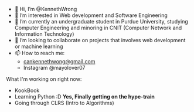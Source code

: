 - 👋 Hi, I’m @KennethWrong
- 👀 I’m interested in Web development and Software Engineering
- 🌱 I’m currently an undergraduate student in Purdue University, studying 
      Computer Engineering and minoring in CNIT (Computer Network and Information Technology)
- 💞️ I’m looking to collaborate on projects that involves web development or machine learning 
- 📫 How to reach me:
    - cankennethwong@gmail.com
    - Instagram @mayolover07

What I'm working on right now:
- KookBook
- Learning Python :D **Yes, Finally getting on the hype-train**
- Going through CLRS (Intro to Algorithms)
<!---
KennethWrong/KennethWrong is a ✨ special ✨ repository because its `README.md` (this file) appears on your GitHub profile.
You can click the Preview link to take a look at your changes.
--->
